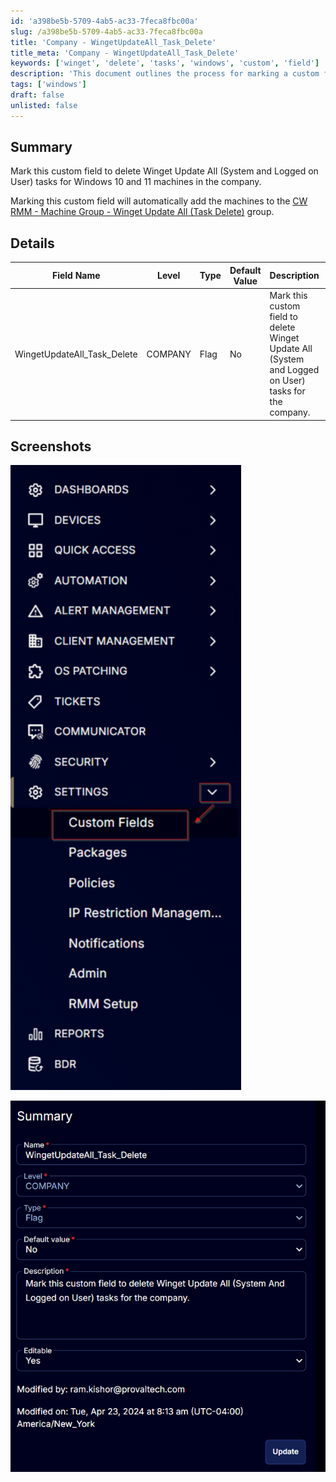 ```yaml
---
id: 'a398be5b-5709-4ab5-ac33-7feca8fbc00a'
slug: /a398be5b-5709-4ab5-ac33-7feca8fbc00a
title: 'Company - WingetUpdateAll_Task_Delete'
title_meta: 'Company - WingetUpdateAll_Task_Delete'
keywords: ['winget', 'delete', 'tasks', 'windows', 'custom', 'field']
description: 'This document outlines the process for marking a custom field to delete Winget Update All tasks for Windows 10 and 11 machines within the company. It includes details about the custom field, its properties, and how it integrates with CW RMM machine groups.'
tags: ['windows']
draft: false
unlisted: false
---
```


## Summary

Mark this custom field to delete Winget Update All (System and Logged on User) tasks for Windows 10 and 11 machines in the company.

Marking this custom field will automatically add the machines to the [CW RMM - Machine Group - Winget Update All (Task Delete)](/docs/a8ce29e2-502c-4bb8-a959-c7eb59e38808) group.

## Details

| Field Name                       | Level  | Type | Default Value | Description                                                                 | Editable |
|----------------------------------|--------|------|---------------|-----------------------------------------------------------------------------|----------|
| WingetUpdateAll_Task_Delete      | COMPANY| Flag | No            | Mark this custom field to delete Winget Update All (System and Logged on User) tasks for the company. | Yes      |

## Screenshots

![Screenshot 1](../../../static/img/docs/a398be5b-5709-4ab5-ac33-7feca8fbc00a/image_1.png)

![Screenshot 2](../../../static/img/docs/a398be5b-5709-4ab5-ac33-7feca8fbc00a/image_2.png)

